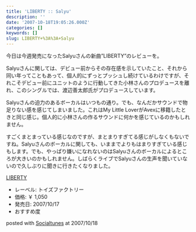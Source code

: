 ```yaml
---
title: 'LIBERTY :: Salyu'
description: ''
date: '2007-10-18T19:05:26.000Z'
categories: []
keywords: []
slug: LIBERTY+%3A%3A+Salyu
---
```

今日は今週発売になったSalyuさんの新曲”LIBERTY”のレビューを。

Salyuさんに関しては、デビュー前からその存在感を示していたこと、それから同い年ってこともあって、個人的にずっとプッシュし続けているわけですが、それこそデビュー前にユニットのように行動してきた小林さんのプロデュースを離れ、このシングルでは、渡辺善太郎氏がプロデュースしています。

Salyuさんの迫力のあるボーカルはいつもの通り。でも、なんだかサウンドで物足りない感を感じてしまいました。これはMy Little LoverがAvexに移籍したときと同じ感じ。個人的に小林さんの作るサウンドに何かを感じているのかもしれません。

すごくまとまっている感じなのですが、まとまりすぎてる感じがしなくもないですね。Salyuさんのボーカルに関しても、いままでよりもはまりすぎている感じもします。でも、やっぱり嫌いになれないのはSalyuさんのボーカルによるところが大きいのかもしれません。しばらくライブでSalyuさんの生声を聞いていないので久しぶりに聞きに行きたくなりました。

[LIBERTY](http://www.amazon.co.jp/exec/obidos/ASIN/B000VPOV2C/mrchildrenonl-22/ref=nosim "LIBERTY")

*   レーベル: トイズファクトリー
*   価格: ￥ 1,050
*   発売日: 2007/10/17
*   おすすめ度

posted with [Socialtunes](http://socialtunes.net) at 2007/10/18